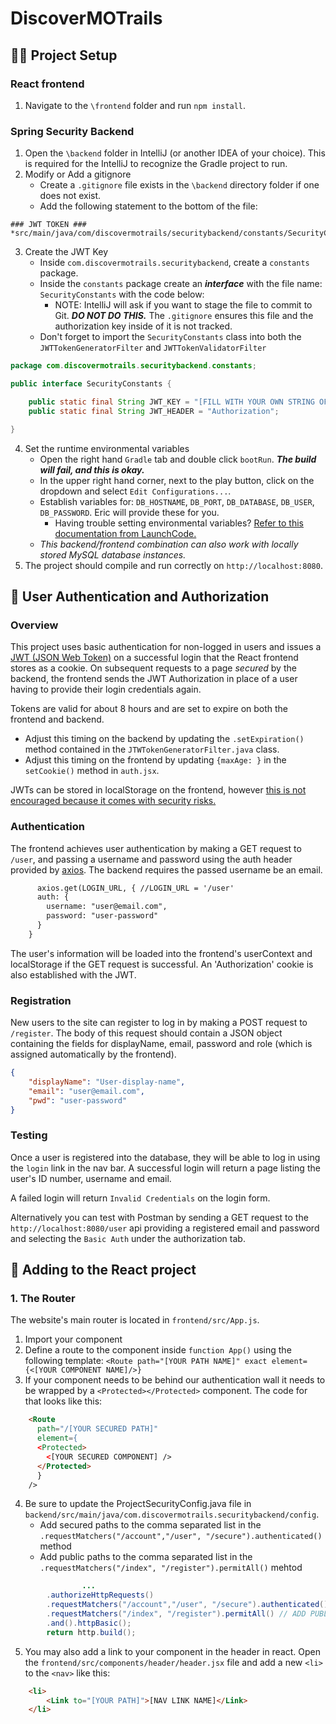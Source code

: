 # DiscoverMOTrails 


## :technologist: Project Setup

### React frontend
1. Navigate to the `\frontend` folder and run `npm install`.

### Spring Security Backend
1. Open the `\backend` folder in IntelliJ (or another IDEA of your choice). This is required 
for the IntelliJ to recognize the Gradle project to run. 
2. Modify or Add a gitignore
   * Create a `.gitignore` file exists in the `\backend` directory folder if one does not exist. 
   * Add the following statement to the bottom of the file:

```gitignore
### JWT TOKEN ###
*src/main/java/com/discovermotrails/securitybackend/constants/SecurityConstants.java
```
3. Create the JWT Key
   * Inside `com.discovermotrails.securitybackend`, create a `constants` package.
   * Inside the `constants` package create an **_interface_** with the file name: `SecurityConstants` with the code below:
     * NOTE: IntelliJ will ask if you want to stage the file to commit to Git. ***DO NOT DO THIS.*** The `.gitignore` ensures this
       file and the authorization key inside of it is not tracked.
   * Don't forget to import the `SecurityConstants` class into both the `JWTTokenGeneratorFilter` and `JWTTokenValidatorFilter`

```java
package com.discovermotrails.securitybackend.constants;

public interface SecurityConstants {

    public static final String JWT_KEY = "[FILL WITH YOUR OWN STRING OF AT LEAST 38 RANDOM CHARACTERS]";
    public static final String JWT_HEADER = "Authorization";

}
```
4. Set the runtime environmental variables
   * Open the right hand `Gradle` tab and double click `bootRun`. ***The build will fail, and this is okay.***
   * In the upper right hand corner, next to the play button, click on the dropdown and select `Edit Configurations...`.
   * Establish variables for: `DB_HOSTNAME`, `DB_PORT`, `DB_DATABASE`, `DB_USER`, `DB_PASSWORD`. Eric will provide these
     for you.
     * Having trouble setting environmental variables? [Refer to this documentation from LaunchCode.](https://education.launchcode.org/gis-devops/configurations/02-environment-variables-intellij/index.html)
   * _This backend/frontend combination can also work with locally stored MySQL database instances._
5. The project should compile and run correctly on `http://localhost:8080`.

## :closed_lock_with_key: User Authentication and Authorization
### Overview
This project uses basic authentication for non-logged in users and issues a [JWT (JSON Web Token)](https://jwt.io/introduction/) on a successful
login that the React frontend stores as a cookie. On subsequent requests to a page _secured_ by the backend, the frontend sends the JWT Authorization 
in place of a user having to provide their login credentials again.

Tokens are valid for about 8 hours and are set to expire on both the frontend and backend. 
* Adjust this timing on the backend by updating the `.setExpiration()` method contained in the `JTWTokenGeneratorFilter.java` class.
* Adjust this timing on the frontend by updating `{maxAge: }` in the `setCookie()` method in `auth.jsx`.

JWTs can be stored in localStorage on the frontend, however [this is not encouraged because it comes with security risks.](https://cheatsheetseries.owasp.org/cheatsheets/HTML5_Security_Cheat_Sheet.html#local-storage)

### Authentication
The frontend achieves user authentication by making a GET request to `/user`, and passing a username and password using the auth header provided 
by [axios](https://github.com/axios/axios). The backend requires the passed username be an email.
```html
      axios.get(LOGIN_URL, { //LOGIN_URL = '/user'
      auth: {
        username: "user@email.com",
        password: "user-password"
      } 
    }
```

The user's information will be loaded into the frontend's userContext and localStorage if the GET request is successful. An 'Authorization' cookie
is also established with the JWT.

### Registration
New users to the site can register to log in by making a POST request to `/register`. The body of this request should contain a JSON object containing
the fields for displayName, email, password and role (which is assigned automatically by the frontend).
```json
{
    "displayName": "User-display-name",
    "email": "user@email.com",
    "pwd": "user-password"
}
```
### Testing 
Once a user is registered into the database, they will be able to log in using the `login` link in the nav bar. A successful login will return a page listing the user's ID number, username and email.

A failed login will return `Invalid Credentials` on the login form.

Alternatively you can test with Postman by sending a GET request to the `http://localhost:8080/user` api providing a registered email and password and selecting the `Basic Auth` under the authorization tab.

## :sunflower: Adding to the React project

### 1. The Router
The website's main router is located in `frontend/src/App.js`. 
1. Import your component 
2. Define a route to the component inside `function App()` using the following template: `<Route path="[YOUR PATH NAME]" exact element={<[YOUR COMPONENT NAME]/>}`
3. If your component needs to be behind our authentication wall it needs to be wrapped by a `<Protected></Protected>` component. The code for that looks like this:
```html
    <Route 
      path="/[YOUR SECURED PATH]" 
      element={
      <Protected>
        <[YOUR SECURED COMPONENT] /> 
      </Protected>
      }
    />
```
4. Be sure to update the ProjectSecurityConfig.java file in `backend/src/main/java/com.discovermotrails.securitybackend/config`. 
   * Add secured paths to the comma separated list in the `.requestMatchers("/account","/user", "/secure").authenticated()` method
   * Add public paths to the comma separated list in the `.requestMatchers("/index", "/register").permitAll()` mehtod
```java
                ...
        .authorizeHttpRequests()
        .requestMatchers("/account","/user", "/secure").authenticated() // ADD SECURED PATHS HERE
        .requestMatchers("/index", "/register").permitAll() // ADD PUBLIC PATHS HERE
        .and().httpBasic();
        return http.build();
```
5. You may also add a link to your component in the header in react. Open the `frontend/src/components/header/header.jsx` file and add a new `<li>` to the `<nav>` like this:
```html
    <li>
        <Link to="[YOUR PATH]">[NAV LINK NAME]</Link>
    </li>
```
